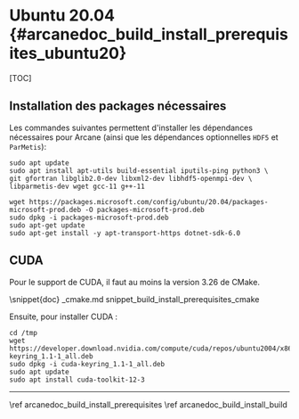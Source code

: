 # Ubuntu 20.04 {#arcanedoc_build_install_prerequisites_ubuntu20}

[TOC]

## Installation des packages nécessaires

Les commandes suivantes permettent d'installer les dépendances
nécessaires pour Arcane (ainsi que les dépendances optionnelles `HDF5` et `ParMetis`):

~~~{sh}
sudo apt update
sudo apt install apt-utils build-essential iputils-ping python3 \
git gfortran libglib2.0-dev libxml2-dev libhdf5-openmpi-dev \
libparmetis-dev wget gcc-11 g++-11

wget https://packages.microsoft.com/config/ubuntu/20.04/packages-microsoft-prod.deb -O packages-microsoft-prod.deb
sudo dpkg -i packages-microsoft-prod.deb
sudo apt-get update
sudo apt-get install -y apt-transport-https dotnet-sdk-6.0
~~~

## CUDA

Pour le support de CUDA, il faut au moins la version 3.26 de CMake.

\snippet{doc} _cmake.md snippet_build_install_prerequisites_cmake

Ensuite, pour installer CUDA :
~~~{sh}
cd /tmp
wget https://developer.download.nvidia.com/compute/cuda/repos/ubuntu2004/x86_64/cuda-keyring_1.1-1_all.deb
sudo dpkg -i cuda-keyring_1.1-1_all.deb
sudo apt update
sudo apt install cuda-toolkit-12-3
~~~


____

<div class="section_buttons">
<span class="back_section_button">
\ref arcanedoc_build_install_prerequisites
</span>
<span class="next_section_button">
\ref arcanedoc_build_install_build
</span>
</div>
